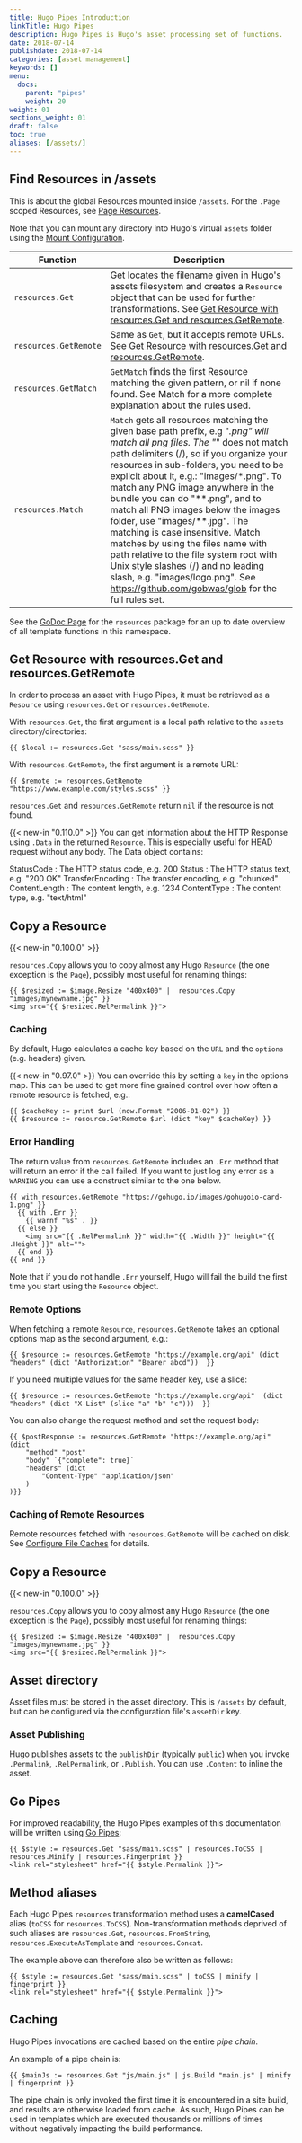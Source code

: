 ```yaml
---
title: Hugo Pipes Introduction
linkTitle: Hugo Pipes
description: Hugo Pipes is Hugo's asset processing set of functions.
date: 2018-07-14
publishdate: 2018-07-14
categories: [asset management]
keywords: []
menu:
  docs:
    parent: "pipes"
    weight: 20
weight: 01
sections_weight: 01
draft: false
toc: true
aliases: [/assets/]
---
```


## Find Resources in /assets

This is about the global Resources mounted inside `/assets`. For the `.Page` scoped Resources, see [Page Resources](/content-management/page-resources/).

Note that you can mount any directory into Hugo's virtual `assets` folder using the [Mount Configuration](/hugo-modules/configuration/#module-config-mounts).

| Function  | Description |
| ------------- | ------------- |
| `resources.Get`  | Get locates the filename given in Hugo's assets filesystem and creates a `Resource` object that can be used for further transformations. See [Get Resource with resources.Get and resources.GetRemote](#get-resource-with-resourcesget-and-resourcesgetremote).  |
| `resources.GetRemote`  | Same as `Get`, but it accepts remote URLs. See [Get Resource with resources.Get and resources.GetRemote](#get-resource-with-resourcesget-and-resourcesgetremote).|
| `resources.GetMatch`  | `GetMatch` finds the first Resource matching the given pattern, or nil if none found. See Match for a more complete explanation about the rules used. |
| `resources.Match`  | `Match` gets all resources matching the given base path prefix, e.g "*.png" will match all png files. The "*" does not match path delimiters (/), so if you organize your resources in sub-folders, you need to be explicit about it, e.g.: "images/*.png". To match any PNG image anywhere in the bundle you can do "\*\*.png", and to match all PNG images below the images folder, use "images/\*\*.jpg". The matching is case insensitive. Match matches by using the files name with path relative to the file system root with Unix style slashes (/) and no leading slash, e.g. "images/logo.png". See https://github.com/gobwas/glob for the full rules set.|

See the [GoDoc Page](https://pkg.go.dev/github.com/gohugoio/hugo@v0.93.1/tpl/resources) for the `resources` package for an up to date overview of all template functions in this namespace.

## Get Resource with resources.Get and resources.GetRemote

In order to process an asset with Hugo Pipes, it must be retrieved as a `Resource` using `resources.Get` or `resources.GetRemote`.

With `resources.Get`, the first argument is a local path relative to the `assets` directory/directories:

```go-html-template
{{ $local := resources.Get "sass/main.scss" }}
```

With `resources.GetRemote`, the first argument is a remote URL:

```go-html-template
{{ $remote := resources.GetRemote "https://www.example.com/styles.scss" }}
```

`resources.Get` and `resources.GetRemote` return `nil` if the resource is not found.

{{< new-in "0.110.0" >}} You can get information about the HTTP Response using `.Data` in the returned `Resource`. This is especially useful for HEAD request without any body. The Data object contains:

StatusCode
: The HTTP status code, e.g. 200
Status
: The HTTP status text, e.g. "200 OK"
TransferEncoding
: The transfer encoding, e.g. "chunked"
ContentLength
: The content length, e.g. 1234
ContentType
: The content type, e.g. "text/html"


## Copy a Resource

{{< new-in "0.100.0" >}}

`resources.Copy` allows you to copy almost any Hugo `Resource` (the one exception is the `Page`), possibly most useful for renaming things:

```go-html-template
{{ $resized := $image.Resize "400x400" |  resources.Copy "images/mynewname.jpg" }}
<img src="{{ $resized.RelPermalink }}">
```

### Caching

By default, Hugo calculates a cache key based on the `URL` and the `options` (e.g. headers) given.

{{< new-in "0.97.0" >}} You can override this by setting a `key` in the options map. This can be used to get more fine grained control over how often a remote resource is fetched, e.g.:


```go-html-template
{{ $cacheKey := print $url (now.Format "2006-01-02") }}
{{ $resource := resource.GetRemote $url (dict "key" $cacheKey) }}
```

### Error Handling

The return value from `resources.GetRemote` includes an `.Err` method that will return an error if the call failed. If you want to just log any error as a `WARNING` you can use a construct similar to the one below.

```go-html-template
{{ with resources.GetRemote "https://gohugo.io/images/gohugoio-card-1.png" }}
  {{ with .Err }}
    {{ warnf "%s" . }}
  {{ else }}
    <img src="{{ .RelPermalink }}" width="{{ .Width }}" height="{{ .Height }}" alt="">
  {{ end }}
{{ end }}
```

Note that if you do not handle `.Err` yourself, Hugo will fail the build the first time you start using the `Resource` object.

### Remote Options

When fetching a remote `Resource`, `resources.GetRemote` takes an optional options map as the second argument, e.g.:

```go-html-template
{{ $resource := resources.GetRemote "https://example.org/api" (dict "headers" (dict "Authorization" "Bearer abcd"))  }}
```

If you need multiple values for the same header key, use a slice:

```go-html-template
{{ $resource := resources.GetRemote "https://example.org/api"  (dict "headers" (dict "X-List" (slice "a" "b" "c")))  }}
```

You can also change the request method and set the request body:

```go-html-template
{{ $postResponse := resources.GetRemote "https://example.org/api"  (dict 
    "method" "post"
    "body" `{"complete": true}` 
    "headers" (dict 
        "Content-Type" "application/json"
    )
)}}
```

### Caching of Remote Resources

Remote resources fetched with `resources.GetRemote` will be cached on disk. See [Configure File Caches](/getting-started/configuration/#configure-file-caches) for details.


## Copy a Resource

{{< new-in "0.100.0" >}}

`resources.Copy` allows you to copy almost any Hugo `Resource` (the one exception is the `Page`), possibly most useful for renaming things:

```go-html-template
{{ $resized := $image.Resize "400x400" |  resources.Copy "images/mynewname.jpg" }}
<img src="{{ $resized.RelPermalink }}">
```

## Asset directory

Asset files must be stored in the asset directory. This is `/assets` by default, but can be configured via the configuration file's `assetDir` key.

### Asset Publishing

Hugo publishes assets to the `publishDir` (typically `public`) when you invoke `.Permalink`, `.RelPermalink`, or `.Publish`. You can use `.Content` to inline the asset.

## Go Pipes

For improved readability, the Hugo Pipes examples of this documentation will be written using [Go Pipes](/templates/introduction/#pipes):

```go-html-template
{{ $style := resources.Get "sass/main.scss" | resources.ToCSS | resources.Minify | resources.Fingerprint }}
<link rel="stylesheet" href="{{ $style.Permalink }}">
```

## Method aliases

Each Hugo Pipes `resources` transformation method uses a __camelCased__ alias (`toCSS` for `resources.ToCSS`).
Non-transformation methods deprived of such aliases are `resources.Get`, `resources.FromString`, `resources.ExecuteAsTemplate` and `resources.Concat`.

The example above can therefore also be written as follows:

```go-html-template
{{ $style := resources.Get "sass/main.scss" | toCSS | minify | fingerprint }}
<link rel="stylesheet" href="{{ $style.Permalink }}">
```

## Caching

Hugo Pipes invocations are cached based on the entire *pipe chain*.

An example of a pipe chain is:

```go-html-template
{{ $mainJs := resources.Get "js/main.js" | js.Build "main.js" | minify | fingerprint }}
```

The pipe chain is only invoked the first time it is encountered in a site build, and results are otherwise loaded from cache. As such, Hugo Pipes can be used in templates which are executed thousands or millions of times without negatively impacting the build performance.
